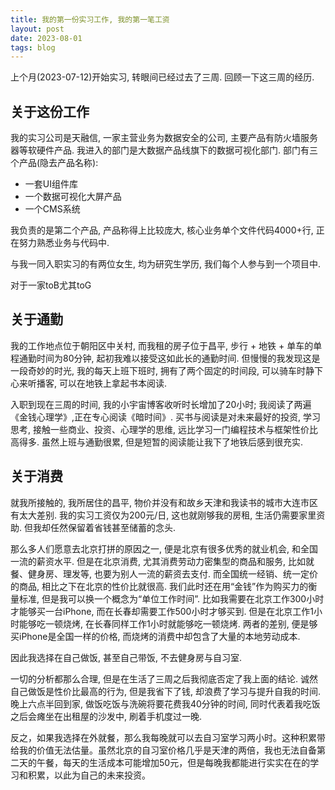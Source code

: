 ```yaml
---
title: 我的第一份实习工作, 我的第一笔工资
layout: post
date: 2023-08-01
tags: blog
---
```


上个月(2023-07-12)开始实习, 转眼间已经过去了三周. 回顾一下这三周的经历.

## 关于这份工作
我的实习公司是天融信, 一家主营业务为数据安全的公司, 主要产品有防火墙服务器等软硬件产品. 我进入的部门是大数据产品线旗下的数据可视化部门. 部门有三个产品(隐去产品名称):
* 一套UI组件库
* 一个数据可视化大屏产品
* 一个CMS系统

我负责的是第二个产品, 产品称得上比较庞大, 核心业务单个文件代码4000+行, 正在努力熟悉业务与代码中.

与我一同入职实习的有两位女生, 均为研究生学历, 我们每个人参与到一个项目中.

对于一家toB尤其toG



## 关于通勤

我的工作地点位于朝阳区中关村, 而我租的房子位于昌平, 步行 + 地铁 + 单车的单程通勤时间为80分钟, 起初我难以接受这如此长的通勤时间. 但慢慢的我发现这是一段奇妙的时光, 我的每天上班下班时, 拥有了两个固定的时间段, 可以骑车时静下心来听播客, 可以在地铁上拿起书本阅读. 

入职到现在三周的时间, 我的小宇宙博客收听时长增加了20小时; 我阅读了两遍《金钱心理学》,正在专心阅读《暗时间》. 买书与阅读是对未来最好的投资, 学习思考, 接触一些商业、投资、心理学的思维, 远比学习一门编程技术与框架性价比高得多. 虽然上班与通勤很累, 但是短暂的阅读能让我下了地铁后感到很充实.



## 关于消费

就我所接触的, 我所居住的昌平, 物价并没有和故乡天津和我读书的城市大连市区有太大差别. 我的实习工资仅为200元/日, 这也就刚够我的房租, 生活仍需要家里资助. 但我却任然保留着省钱甚至储蓄的念头. 

那么多人们愿意去北京打拼的原因之一, 便是北京有很多优秀的就业机会, 和全国一流的薪资水平. 但是在北京消费, 尤其消费劳动力密集型的商品和服务, 比如就餐、健身房、理发等, 也要为别人一流的薪资去支付. 而全国统一经销、统一定价的商品, 相比之下在北京的性价比就很高. 我们此时还在用“金钱”作为购买力的衡量标准, 但是我可以换一个概念为“单位工作时间”. 比如我需要在北京工作300小时才能够买一台iPhone, 而在长春却需要工作500小时才够买到. 但是在北京工作1小时能够吃一顿烧烤, 在长春同样工作1小时就能够吃一顿烧烤. 两者的差别, 便是够买iPhone是全国一样的价格, 而烧烤的消费中却包含了大量的本地劳动成本.

因此我选择在自己做饭, 甚至自己带饭, 不去健身房与自习室.

一切的分析都那么合理, 但是在生活了三周之后我彻底否定了我上面的结论. 诚然自己做饭是性价比最高的行为, 但是我省下了钱, 却浪费了学习与提升自我的时间. 晚上六点半回到家, 做饭吃饭与洗碗将要花费我40分钟的时间, 同时代表着我吃饭之后会瘫坐在出租屋的沙发中, 刷着手机度过一晚. 

反之，如果我选择在外就餐，那么我每晚就可以去自习室学习两小时。这种积累带给我的价值无法估量。虽然北京的自习室价格几乎是天津的两倍，我也无法自备第二天的午餐，每天的生活成本可能增加50元，但是每晚我都能进行实实在在的学习和积累，以此为自己的未来投资。

